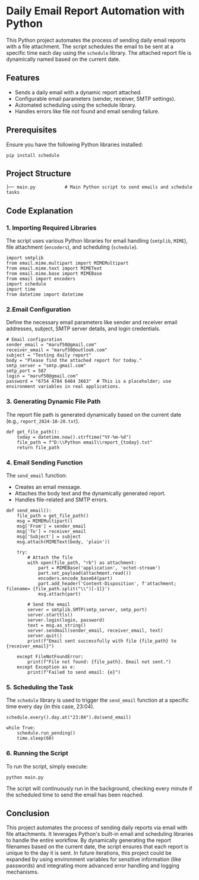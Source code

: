# Daily Email Report Automation with Python

This Python project automates the process of sending daily email reports with a file attachment. The script schedules the email to be sent at a specific time each day using the `schedule` library. The attached report file is dynamically named based on the current date.

## Features

- Sends a daily email with a dynamic report attached.
- Configurable email parameters (sender, receiver, SMTP settings).
- Automated scheduling using the schedule library.
- Handles errors like file not found and email sending failure.

## Prerequisites

Ensure you have the following Python libraries installed:

```
pip install schedule
```

## Project Structure

```.
├── main.py           # Main Python script to send emails and schedule tasks
```

## Code Explanation

### 1. Importing Required Libraries
The script uses various Python libraries for email handling (`smtplib`, `MIME`), file attachment (`encoders`), and scheduling (`schedule`).

```
import smtplib
from email.mime.multipart import MIMEMultipart
from email.mime.text import MIMEText
from email.mime.base import MIMEBase
from email import encoders
import schedule
import time
from datetime import datetime
```

### 2.Email Configuration

Define the necessary email parameters like sender and receiver email addresses, subject, SMTP server details, and login credentials.

```
# Email configuration
sender_email = "maruf50@gmail.com"
receiver_email = "maruf50@outlook.com"
subject = "Testing daily report"
body = "Please find the attached report for today."
smtp_server = "smtp.gmail.com"
smtp_port = 587
login = "maruf50@gmail.com"
password = "6754 4784 6484 3663"  # This is a placeholder; use environment variables in real applications.
```

### 3. Generating Dynamic File Path

The report file path is generated dynamically based on the current date (e.g., `report_2024-10-20.txt`).

```
def get_file_path():
    today = datetime.now().strftime("%Y-%m-%d")
    file_path = f"D:\\Python email\\report_{today}.txt"
    return file_path
```

### 4. Email Sending Function

The `send_email` function:

- Creates an email message.
- Attaches the body text and the dynamically generated report.
- Handles file-related and SMTP errors.

```
def send_email():
    file_path = get_file_path()
    msg = MIMEMultipart()
    msg['From'] = sender_email
    msg['To'] = receiver_email
    msg['Subject'] = subject
    msg.attach(MIMEText(body, 'plain'))

    try:
        # Attach the file
        with open(file_path, "rb") as attachment:
            part = MIMEBase('application', 'octet-stream')
            part.set_payload(attachment.read())
            encoders.encode_base64(part)
            part.add_header('Content-Disposition', f'attachment; filename= {file_path.split("\\")[-1]}')
            msg.attach(part)

        # Send the email
        server = smtplib.SMTP(smtp_server, smtp_port)
        server.starttls()
        server.login(login, password)
        text = msg.as_string()
        server.sendmail(sender_email, receiver_email, text)
        server.quit()
        print(f"Email sent successfully with file {file_path} to {receiver_email}")

    except FileNotFoundError:
        print(f"File not found: {file_path}. Email not sent.")
    except Exception as e:
        print(f"Failed to send email: {e}")
```

### 5. Scheduling the Task
The `schedule` library is used to trigger the `send_email` function at a specific time every day (in this case, 23:04).

```
schedule.every().day.at("23:04").do(send_email)

while True:
    schedule.run_pending()
    time.sleep(60)
```
### 6. Running the Script

To run the script, simply execute:

```
python main.py
```

The script will continuously run in the background, checking every minute if the scheduled time to send the email has been reached.

## Conclusion

This project automates the process of sending daily reports via email with file attachments. It leverages Python's built-in email and scheduling libraries to handle the entire workflow. By dynamically generating the report filenames based on the current date, the script ensures that each report is unique to the day it is sent. In future iterations, this project could be expanded by using environment variables for sensitive information (like passwords) and integrating more advanced error handling and logging mechanisms.
